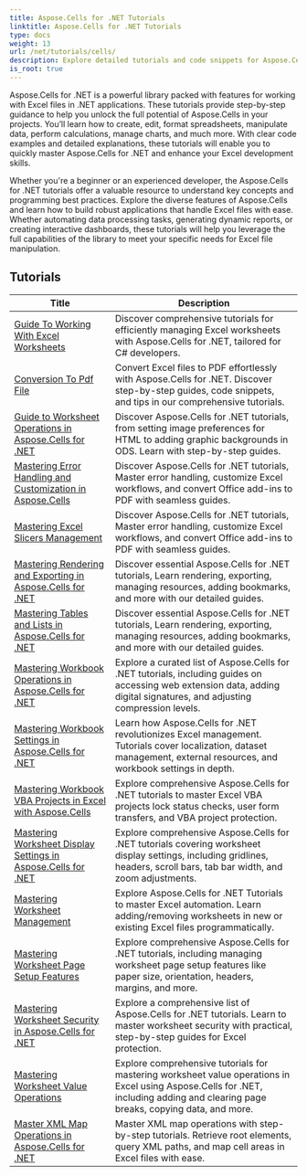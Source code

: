 ```yaml
---
title: Aspose.Cells for .NET Tutorials
linktitle: Aspose.Cells for .NET Tutorials
type: docs
weight: 13
url: /net/tutorials/cells/
description: Explore detailed tutorials and code snippets for Aspose.Cells for .NET, covering creating, editing, converting, printing, and managing Excel spreadsheets.
is_root: true
---
```


Aspose.Cells for .NET is a powerful library packed with features for working with Excel files in .NET applications. These tutorials provide step-by-step guidance to help you unlock the full potential of Aspose.Cells in your projects. You’ll learn how to create, edit, format spreadsheets, manipulate data, perform calculations, manage charts, and much more. With clear code examples and detailed explanations, these tutorials will enable you to quickly master Aspose.Cells for .NET and enhance your Excel development skills.

Whether you're a beginner or an experienced developer, the Aspose.Cells for .NET tutorials offer a valuable resource to understand key concepts and programming best practices. Explore the diverse features of Aspose.Cells and learn how to build robust applications that handle Excel files with ease. Whether automating data processing tasks, generating dynamic reports, or creating interactive dashboards, these tutorials will help you leverage the full capabilities of the library to meet your specific needs for Excel file manipulation.

## Tutorials
| Title | Description |
| --- | --- |
| [Guide To Working With Excel Worksheets](./guide-to-working-with-excel-worksheets/) | Discover comprehensive tutorials for efficiently managing Excel worksheets with Aspose.Cells for .NET, tailored for C# developers. |
| [Conversion To Pdf File](./conversion-to-pdf-file/) | Convert Excel files to PDF effortlessly with Aspose.Cells for .NET. Discover step-by-step guides, code snippets, and tips in our comprehensive tutorials. |
| [Guide to Worksheet Operations in Aspose.Cells for .NET](./guide-worksheet-operations/) | Discover Aspose.Cells for .NET tutorials, from setting image preferences for HTML to adding graphic backgrounds in ODS. Learn with step-by-step guides. |
| [Mastering Error Handling and Customization in Aspose.Cells](./mastering-error-handling-and-customization/) | Discover Aspose.Cells for .NET tutorials, Master error handling, customize Excel workflows, and convert Office add-ins to PDF with seamless guides. |
| [Mastering Excel Slicers Management](./mastering-excel-slicers-management/) | Discover Aspose.Cells for .NET tutorials, Master error handling, customize Excel workflows, and convert Office add-ins to PDF with seamless guides. |
| [Mastering Rendering and Exporting in Aspose.Cells for .NET](./mastering-rendering-and-exporting/) | Discover essential Aspose.Cells for .NET tutorials, Learn rendering, exporting, managing resources, adding bookmarks, and more with our detailed guides. |
| [Mastering Tables and Lists in Aspose.Cells for .NET](./mastering-tables-and-lists/) | Discover essential Aspose.Cells for .NET tutorials, Learn rendering, exporting, managing resources, adding bookmarks, and more with our detailed guides. |
| [Mastering Workbook Operations in Aspose.Cells for .NET](./mastering-workbook-operations/) | Explore a curated list of Aspose.Cells for .NET tutorials, including guides on accessing web extension data, adding digital signatures, and adjusting compression levels. |
| [Mastering Workbook Settings in Aspose.Cells for .NET](./mastering-workbook-settings/) | Learn how Aspose.Cells for .NET revolutionizes Excel management. Tutorials cover localization, dataset management, external resources, and workbook settings in depth. |
| [Mastering Workbook VBA Projects in Excel with Aspose.Cells](./mastering-workbook-vba-project/) | Explore comprehensive Aspose.Cells for .NET tutorials to master Excel VBA projects lock status checks, user form transfers, and VBA project protection. |
| [Mastering Worksheet Display Settings in Aspose.Cells for .NET](./mastering-worksheet-display-settings/) | Explore comprehensive Aspose.Cells for .NET tutorials covering worksheet display settings, including gridlines, headers, scroll bars, tab bar width, and zoom adjustments. |
| [Mastering Worksheet Management](./mastering-worksheet-management/) | Explore Aspose.Cells for .NET Tutorials to master Excel automation. Learn adding/removing worksheets in new or existing Excel files programmatically. |
| [Mastering Worksheet Page Setup Features](./mastering-worksheet-page-setup-features/) | Explore comprehensive Aspose.Cells for .NET tutorials, including managing worksheet page setup features like paper size, orientation, headers, margins, and more. |
| [Mastering Worksheet Security in Aspose.Cells for .NET](./mastering-worksheet-security/) | Explore a comprehensive list of Aspose.Cells for .NET tutorials. Learn to master worksheet security with practical, step-by-step guides for Excel protection. |
| [Mastering Worksheet Value Operations](./mastering-worksheet-value-operations/) | Explore comprehensive tutorials for mastering worksheet value operations in Excel using Aspose.Cells for .NET, including adding and clearing page breaks, copying data, and more. |
| [Master XML Map Operations in Aspose.Cells for .NET](./master-xml-map-operations/) | Master XML map operations with step-by-step tutorials. Retrieve root elements, query XML paths, and map cell areas in Excel files with ease. |


